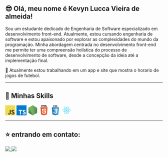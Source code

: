## 😎 Olá, meu nome é Kevyn Lucca Vieira de almeida!

Sou um estudante dedicado de Engenharia de Software especializado em desenvolvimento front-end. Atualmente, estou cursando engenharia de software e estou apaixonado por explorar as complexidades do mundo da programação. Minha abordagem centrada no desenvolvimento front-end me permite ter uma compreensão holística do processo de desenvolvimento de software, desde a concepção da ideia até a implementação final.

🔭 Atualmente estou trabalhando em um app e site que mostra o horario de jogos de futebol.

---

## 🚀 Minhas Skills
<code><img height="32" src="https://raw.githubusercontent.com/github/explore/80688e429a7d4ef2fca1e82350fe8e3517d3494d/topics/javascript/javascript.png" alt="Javascript"/></code>
<code><img height="32" src="https://raw.githubusercontent.com/github/explore/80688e429a7d4ef2fca1e82350fe8e3517d3494d/topics/typescript/typescript.png" alt="Typescript"/></code>
<code><img height="32" src="https://raw.githubusercontent.com/github/explore/80688e429a7d4ef2fca1e82350fe8e3517d3494d/topics/nodejs/nodejs.png" alt="Nodejs"/></code>
<code><img height="32" src="https://raw.githubusercontent.com/github/explore/80688e429a7d4ef2fca1e82350fe8e3517d3494d/topics/html/html.png" alt="HTML5"/></code>
<code><img height="32" src="https://raw.githubusercontent.com/github/explore/80688e429a7d4ef2fca1e82350fe8e3517d3494d/topics/css/css.png" alt="CSS"/></code>
<code><img height="32" src="https://raw.githubusercontent.com/github/explore/80688e429a7d4ef2fca1e82350fe8e3517d3494d/topics/react/react.png" alt="React"/></code>

---

## ⭐ entrando em contato:

<a href = "https://www.linkedin.com/in/kevyn-lucca-vieira-de-almeida-813503232/"> <img src="https://img.shields.io/badge/LinkedIn-0077B5?style=for-the-badge&logo=linkedin&logoColor=white"/> </a>
<a href = "https://mail.google.com/mail/u/0/?pli=1#inbox?compose=new"> <img src="https://img.shields.io/badge/Gmail-D14836?style=for-the-badge&logo=gmail&logoColor=white"/> </a>
